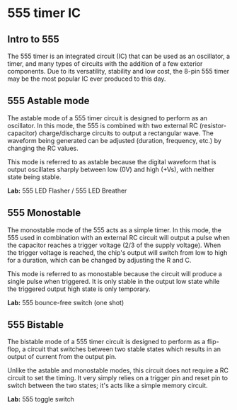 # 555 timer IC

## Intro to 555

The 555 timer is an integrated circuit (IC) that can be used as an oscillator, a timer, and many types of circuits with the addition of a few exterior components. Due to its versatility, stability and low cost, the 8-pin 555 timer may be the most popular IC ever produced to this day.  



## 555 Astable mode
The astable mode of a 555 timer circuit is designed to perform as an oscillator. In this mode, the 555 is combined with two external RC (resistor-capacitor) charge/discharge circuits to output a rectangular wave. The waveform being generated can be adjusted (duration, frequency, etc.) by changing the RC values.

This mode is referred to as astable because the digital waveform that is output oscillates sharply between low (0V) and high (+Vs), with neither state being stable.



**Lab:**      555 LED Flasher / 555 LED Breather




## 555 Monostable
The monostable mode of the 555 acts as a simple timer. In this mode, the 555 used in combination with an external RC circuit will output a pulse when the capacitor reaches a trigger voltage (2/3 of the supply voltage). When the trigger voltage is reached, the chip's output will switch from low to high for a duration, which can be changed by adjusting the R and C.

This mode is referred to as monostable because the circuit will produce a single pulse when triggered. It is only stable in the output low state while the triggered output high state is only temporary.


**Lab:**      555 bounce-free switch (one shot)  




## 555 Bistable
The bistable mode of a 555 timer circuit is designed to perform as a flip-flop, a circuit that switches between two stable states which results in an output of current from the output pin.

Unlike the astable and monostable modes, this circuit does not require a RC circuit to set the timing. It very simply relies on a trigger pin and reset pin to switch between the two states; it's acts like a simple memory circuit.


**Lab:**      555 toggle switch 
